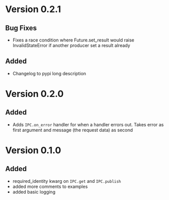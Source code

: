 # Version 0.2.1
## Bug Fixes
* Fixes a race condition where Future.set_result would raise InvalidStateError if another producer set a result already
## Added
* Changelog to pypi long description

# Version 0.2.0
## Added
* Adds `IPC.on_error` handler for when a handler errors out. Takes error as first argument and message (the request data) as second

# Version 0.1.0
## Added
* required_identity kwarg on `IPC.get` and `IPC.publish`
* added more comments to examples
* added basic logging


